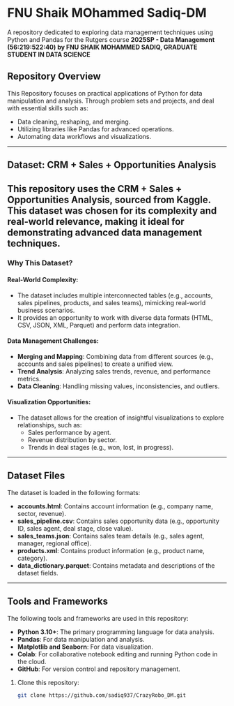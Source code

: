 # FNU Shaik MOhammed Sadiq-DM

A repository dedicated to exploring data management techniques using Python and Pandas for the Rutgers course **2025SP - Data Management (56:219:522:40) by FNU SHAIK MOHAMMED SADIQ, GRADUATE STUDENT IN DATA SCIENCE**

## Repository Overview

This Repository focuses on practical applications of Python for data manipulation and analysis. Through problem sets and projects, and deal with essential skills such as:

- Data cleaning, reshaping, and merging.
- Utilizing libraries like Pandas for advanced operations.
- Automating data workflows and visualizations.
---
## Dataset: CRM + Sales + Opportunities Analysis
This repository uses the **CRM + Sales + Opportunities Analysis**, sourced from Kaggle. This dataset was chosen for its complexity and real-world relevance, making it ideal for demonstrating advanced data management techniques.
---
### Why This Dataset?
#### Real-World Complexity:
- The dataset includes multiple interconnected tables (e.g., accounts, sales pipelines, products, and sales teams), mimicking real-world business scenarios.
- It provides an opportunity to work with diverse data formats (HTML, CSV, JSON, XML, Parquet) and perform data integration.

#### Data Management Challenges:
- **Merging and Mapping**: Combining data from different sources (e.g., accounts and sales pipelines) to create a unified view.
- **Trend Analysis**: Analyzing sales trends, revenue, and performance metrics.
- **Data Cleaning**: Handling missing values, inconsistencies, and outliers.

#### Visualization Opportunities:
- The dataset allows for the creation of insightful visualizations to explore relationships, such as:
  - Sales performance by agent.
  - Revenue distribution by sector.
  - Trends in deal stages (e.g., won, lost, in progress).
---
## Dataset Files
The dataset is loaded in the following formats:
- **accounts.html**: Contains account information (e.g., company name, sector, revenue).
- **sales_pipeline.csv**: Contains sales opportunity data (e.g., opportunity ID, sales agent, deal stage, close value).
- **sales_teams.json**: Contains sales team details (e.g., sales agent, manager, regional office).
- **products.xml**: Contains product information (e.g., product name, category).
- **data_dictionary.parquet**: Contains metadata and descriptions of the dataset fields.
---
## Tools and Frameworks
The following tools and frameworks are used in this repository:
- **Python 3.10+**: The primary programming language for data analysis.
- **Pandas**: For data manipulation and analysis.
- **Matplotlib and Seaborn**: For data visualization.
- **Colab**: For collaborative notebook editing and running Python code in the cloud.
- **GitHub**: For version control and repository management.

1. Clone this repository:
   ```bash
   git clone https://github.com/sadiq937/CrazyRobo_DM.git
   ```
